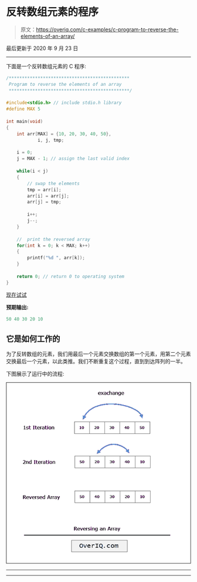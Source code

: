 # 反转数组元素的程序

> 原文：<https://overiq.com/c-examples/c-program-to-reverse-the-elements-of-an-array/>

最后更新于 2020 年 9 月 23 日

* * *

下面是一个反转数组元素的 C 程序:

```c
/**********************************************
 Program to reverse the elements of an array 
 **********************************************/

#include<stdio.h> // include stdio.h library
#define MAX 5

int main(void)
{    
    int arr[MAX] = {10, 20, 30, 40, 50},
            i, j, tmp;

    i = 0;
    j = MAX - 1; // assign the last valid index 

    while(i < j)
    {
        // swap the elements
        tmp = arr[i];
        arr[i] = arr[j];
        arr[j] = tmp; 

        i++;  
        j--;
    }

    //  print the reversed array
    for(int k = 0; k < MAX; k++)
    {
        printf("%d ", arr[k]);
    }

    return 0; // return 0 to operating system
}

```

[现在试试](https://overiq.com/c-online-compiler/O8G/)

**预期输出:**

```c
50 40 30 20 10

```

## 它是如何工作的

为了反转数组的元素，我们用最后一个元素交换数组的第一个元素，用第二个元素交换最后一个元素，以此类推。我们不断重复这个过程，直到到达阵列的一半。

下图展示了运行中的流程:

![](img/8ad1be49b50f6796c927d32a4e54d4b2.png)

* * *

* * *
